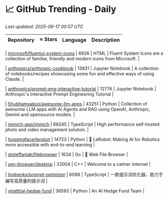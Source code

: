# 📈 GitHub Trending - Daily

_Last updated: 2025-06-17 00:57 UTC_

| Repository | ⭐ Stars | Language | Description |
|------------|--------:|----------|-------------|

| [microsoft/fluentui-system-icons](https://github.com/microsoft/fluentui-system-icons) | 6926 | HTML | Fluent System Icons are a collection of familiar, friendly and modern icons from Microsoft. |

| [anthropics/anthropic-cookbook](https://github.com/anthropics/anthropic-cookbook) | 13831 | Jupyter Notebook | A collection of notebooks/recipes showcasing some fun and effective ways of using Claude. |

| [anthropics/prompt-eng-interactive-tutorial](https://github.com/anthropics/prompt-eng-interactive-tutorial) | 12776 | Jupyter Notebook | Anthropic's Interactive Prompt Engineering Tutorial |

| [Shubhamsaboo/awesome-llm-apps](https://github.com/Shubhamsaboo/awesome-llm-apps) | 43251 | Python | Collection of awesome LLM apps with AI Agents and RAG using OpenAI, Anthropic, Gemini and opensource models. |

| [immich-app/immich](https://github.com/immich-app/immich) | 68245 | TypeScript | High performance self-hosted photo and video management solution. |

| [huggingface/lerobot](https://github.com/huggingface/lerobot) | 14723 | Python | 🤗 LeRobot: Making AI for Robotics more accessible with end-to-end learning |

| [gtsteffaniak/filebrowser](https://github.com/gtsteffaniak/filebrowser) | 1634 | Go | 📂 Web File Browser |

| [zen-browser/desktop](https://github.com/zen-browser/desktop) | 33004 | C++ | Welcome to a calmer internet |

| [linshenkx/prompt-optimizer](https://github.com/linshenkx/prompt-optimizer) | 6098 | TypeScript | 一款提示词优化器，助力于编写高质量的提示词 |

| [virattt/ai-hedge-fund](https://github.com/virattt/ai-hedge-fund) | 36593 | Python | An AI Hedge Fund Team |
